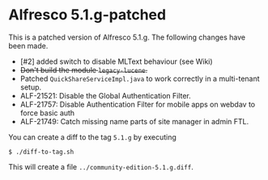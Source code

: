 Alfresco 5.1.g-patched
======================

This is a patched version of Alfresco 5.1.g. The following changes have been made.

* [#2] added switch to disable MLText behaviour (see Wiki)
* ~~Don't build the module `legacy-lucene`.~~
* Patched `QuickShareServiceImpl.java` to work correctly in a multi-tenant setup.
* ALF-21521: Disable the Global Authentication Filter.
* ALF-21757: Disable Authentication Filter for mobile apps on webdav to force basic auth
* ALF-21749: Catch missing name parts of site manager in admin FTL.

You can create a diff to the tag `5.1.g` by executing 

    $ ./diff-to-tag.sh

This will create a file `../community-edition-5.1.g.diff`.
